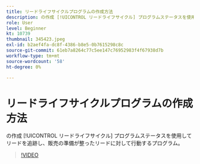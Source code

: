 ```yaml
---
title: リードライフサイクルプログラムの作成方法
description: の作成 [!UICONTROL リードライフサイクル] プログラムステータスを使用してリードを追跡し、販売の準備が整ったリードに対して行動するプログラム。
role: User
level: Beginner
kt: 10739
thumbnail: 345423.jpeg
exl-id: b2aef4fa-dc8f-4386-b8e5-0b7615298c8c
source-git-commit: 61eb7a8264c77c5ee147c76952983f4f67938d7b
workflow-type: tm+mt
source-wordcount: '58'
ht-degree: 0%

---
```


# リードライフサイクルプログラムの作成方法

の作成 [!UICONTROL リードライフサイクル] プログラムステータスを使用してリードを追跡し、販売の準備が整ったリードに対して行動するプログラム。

>[!VIDEO](https://video.tv.adobe.com/v/345423/?quality=12&learn=on)
